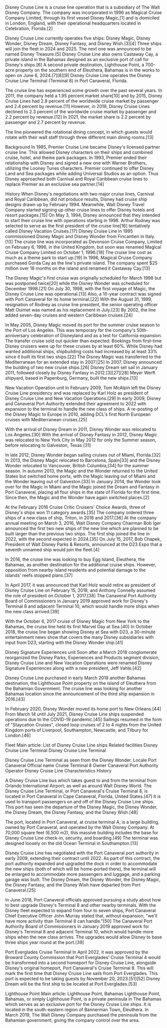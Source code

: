 Disney Cruise Line is a cruise line operation that is a subsidiary of The Walt Disney Company. The company was incorporated in 1996 as Magical Cruise Company Limited, through its first vessel Disney Magic,[1] and is domiciled in London, England, with their operational headquarters located in Celebration, Florida.[2]

Disney Cruise Line currently operates five ships: Disney Magic, Disney Wonder, Disney Dream, Disney Fantasy, and Disney Wish.[3][4] Three ships will join the fleet in 2024 and 2025. The next one was announced to be named Disney Treasure.[5] Disney Cruise Line also owns Castaway Cay, a private island in the Bahamas designed as an exclusive port of call for Disney's ships.[6] A second private destination, Lighthouse Point, a 700-acre property on the southern end of Eleuthera, Bahamas is in the works to open on June 6, 2024.[7][8][9] Disney Cruise Line operates the Disney Cruise Line Terminal (Terminal 8) in Port Canaveral, Florida.

The cruise line has experienced some growth over the past several years. In 2011, the company held a 1.95 percent market share[10] and by 2015, Disney Cruise Lines had 2.8 percent of the worldwide cruise market by passenger and 2.4 percent by revenue.[11] However, in 2018, Disney Cruise Lines declined to 2.3 percent of the worldwide cruise market by passenger and 2.2 percent by revenue.[12] In 2021, the market share is 2.2 percent by passenger and 2.7 percent by revenue.

The line pioneered the rotational dining concept, in which guests would rotate with their wait staff through three different main dining rooms.[13]

Background
In 1985, Premier Cruise Line became Disney's licensed partner cruise line. This allowed Disney characters on their ships and combined cruise, hotel, and theme park packages. In 1993, Premier ended their relationship with Disney and signed a new one with Warner Brothers, utilizing the Looney Tunes characters. Premier continued to offer Disney Land and Sea packages while adding Universal Studios as an option. Thus Disney approached both Carnival and Royal Caribbean cruise lines to replace Premier as an exclusive sea partner.[14]

History
When Disney's negotiations with two major cruise lines, Carnival and Royal Caribbean, did not produce results, Disney had cruise ship designs drawn up by February 1994. Meanwhile, Walt Disney Travel Company started signing up other cruise lines to offer Disney hotels and resort packages.[15] On May 3, 1994, Disney announced that they intended to start their cruise line with operations starting in 1998. Arthur Rodney was selected to serve as the first president of the cruise line[16] tentatively called Disney Vacation Cruises.[17] Disney Cruise Line in 1995 commissioned Disney Magic and Disney Wonder from Fincantieri in Italy.[13] The cruise line was incorporated as Devonson Cruise Company, Limited on February 6, 1996, in the United Kingdom, but soon was renamed Magical Cruise Company Limited on October 1, 1996.[18] The cruise line cost as much as a theme park to start up.[19] In 1996, Magical Cruise Company purchased Gorda Cay as the line's private island. The company spent $25 million over 18 months on the island and renamed it Castaway Cay.[13]

The Disney Magic's first cruise was originally scheduled for March 1998 but was postponed twice[20] while the Disney Wonder was scheduled for December 1998.[21] On July 30, 1998, with the first voyage of Magic, the Disney Cruise Line was operational.[13] Also, a 10-year contract was signed with Port Canaveral for its home terminal.[22] With the August 31, 1999, resignation of Rodney as cruise line president, the senior operating officer Matt Ouimet was named as his replacement in July.[23] By 2002, the line added seven-day cruises and western Caribbean cruises.[24]

In May 2005, Disney Magic moved its port for the summer cruise season to the Port of Los Angeles. This was temporary for the company's 50th-anniversary celebration of Disneyland and as a test for California expansion. The transfer cruise sold out quicker than expected. Bookings from first-time Disney cruisers were up for these cruises by at least 60%. While Disney had wanted additional ships, shipbuilding costs had increased by at least 33% since it built its first two ships.[22] The Disney Magic was transferred to the Mediterranean for an extended stay in 2007.[25] In 2007, Disney announced the building of two new cruise ships.[26] Disney Dream set sail in January 2011, followed closely by Disney Fantasy in 2012.[3][27][28] Meyer Werft shipyard, based in Papenburg, Germany, built the new ships.[13]

New Vacation Operation unit
In February 2009, Tom McAlpin left the Disney Cruise Line presidency and was replaced by Karl Holz as president of Disney Cruise Line and New Vacation Operations.[29] In early 2009, Disney and Canaveral Port Authority extended their agreement to 2022 with expansion to the terminal to handle the new class of ships. A re-posting of the Disney Magic to Europe in 2010, adding DCL's first North European cruises with Mediterranean cruises.[25]

With the arrival of Disney Dream in 2011, Disney Wonder was relocated to Los Angeles.[30] With the arrival of Disney Fantasy in 2012, Disney Magic was relocated to New York City in May 2012 for only the Summer season, before relocating to Galveston, Texas.[31]

In late 2012, Disney Wonder began sailing cruises out of Miami, Florida.[32] In 2013, the Disney Magic relocated to Barcelona, Spain[33] and the Disney Wonder relocated to Vancouver, British Columbia,[34] for the summer season. In autumn 2013, the Magic and the Wonder returned to the United States but switched home ports, with the Magic leaving out of Miami and the Wonder leaving out of Galveston.[33] In January 2014, the Wonder took over for the Magic in Miami and the Magic joined the Dream and Fantasy in Port Canaveral, placing all four ships in the state of Florida for the first time. Since then, the Magic and the Wonder have again switched places.[2]

At the February 2016 Cruise Critic Cruisers' Choice Awards, three of Disney's ships won 11 category awards.[35] The company ordered three ships of a new class of ship, Triton, in 2016 and 2017.[36] At the company annual meeting on March 3, 2016, Walt Disney Company Chairman Bob Iger announced the first two new ships of the new line which are planned to be built larger than the previous two ships. The first ship joined the line in 2022, with the second expected in 2024.[35] On July 15, 2017, Bob Chapek, President of Walt Disney Parks & Resorts, announced at the D23 Expo that a seventh unnamed ship would join the fleet.[4]

In 2016, the cruise line was looking to buy Egg Island, Eleuthera, the Bahamas, as another destination for the additional cruise ships. However, opposition from nearby island residents and potential damage to the islands' reefs stopped plans.[37]

In April 2017, it was announced that Karl Holz would retire as president of Disney Cruise Line on February 15, 2018, and Anthony Connelly assumed the role of president on October 1, 2017.[38] The Canaveral Port Authority Board of Commissioners in January 2019 approved work for Disney's Terminal 8 and adjacent Terminal 10, which would handle more ships when the new class arrived.[39]

With the October 6, 2017 cruise of Disney Magic from New York to the Bahamas, the cruise line held its first Marvel Day at Sea.[40] In October 2018, the cruise line began showing Disney at Sea with D23, a 30-minute entertainment news show that covers the many Disney subsidiaries with input from D23, starting with the Disney Wonder ship.[41]

Disney Signature Experiences unit
Soon after a March 2018 conglomerate reorganized the Disney Parks, Experiences and Products segment division, Disney Cruise Line and New Vacation Operations were renamed Disney Signature Experiences along with a new president, Jeff Vahle.[42]

Disney Cruise Line purchased in early March 2019 another Bahamas destination, the Lighthouse Point property on the island of Eleuthera from the Bahamian Government. The cruise line was looking for another Bahamas location since the announcement of the third ship expansion in 2016.[43]

In February 2020, Disney Wonder moved its home port to New Orleans.[44] From March 14 until July 2021, Disney Cruise Line ships suspended operations due to the COVID-19 pandemic.[45] Sailings resumed in the form of "Staycation Cruises", closed loop cruises of 2 to 4 nights from the United Kingdom ports of Liverpool, Southampton, Newcastle, and Tilbury for London.[46]

Fleet
Main article: List of Disney Cruise Line ships
Related facilities
Disney Cruise Line Terminal
Disney Cruise Line Terminal

Disney Cruise Line Terminal as seen from the Disney Wonder.
Locale	Port Canaveral
Official name	Cruise Terminal 8
Owner	Canaveral Port Authority
Operator	Disney Cruise Line
Characteristics
History

A Disney Cruise Line bus which takes guest to and from the terminal from Orlando International Airport; as well as around Walt Disney World.
The Disney Cruise Line Terminal, or Port Canaveral's Cruise Terminal 8, is located in Port Canaveral in Cape Canaveral, Florida, United States.[47] It is used to transport passengers on and off of the Disney Cruise Line ships. This port has seen the departure of the Disney Magic, the Disney Wonder, the Disney Dream, the Disney Fantasy, and the Disney Wish.[48]

The port, located in Port Canaveral, at cruise terminal A, is a large building, owned by Port Canaveral, and operated by the Walt Disney Company. At 70,000 square feet (6,500 m2), this massive building includes the base for Disney Cruise Line check-in, security, and boarding.[49] The terminal was designed loosely on the old Ocean Terminal in Southampton.[13]

Disney Cruise Line has negotiated with the Port Canaveral port authority in early 2009, extending their contract until 2022. As part of this contract, the port authority expanded and upgraded the dock in order to accommodate the new ships (both of which will be home-ported there), the terminal will be enlarged to accommodate more passengers and luggage, and a parking garage was built. The Disney Dream, the Disney Wonder, the Disney Magic, the Disney Fantasy, and the Disney Wish have departed from Port Canaveral.[25]

In June 2018, Port Canaveral officials approved pursuing a study about how to best upgrade Disney's Terminal 8 and other nearby terminals. With the Disney fleet expected to expand from four to seven ships, Port Canaveral Chief Executive Officer John Murray stated that, without expansion, "we'll have more activity than Terminal 8 can handle."[50] The Canaveral Port Authority Board of Commissioners in January 2019 approved work for Disney's Terminal 8 and adjacent Terminal 10, which would handle more ships when the new class arrives. The upgrades would allow Disney to base three ships year round at the port.[39]

Port Everglades Cruise Terminal
In April 2022, it was approved by the Broward County Commission that Port Everglades' Cruise Terminal 4 would be transformed into a second homeport for Disney Cruise Line, alongside Disney's original homeport, Port Canaveral's Cruise Terminal 8. This will mark the first time that Disney Cruise Line sails from Port Everglades. This port is expected to be taking guests by November 20, 2023.[51][52] Disney Dream will be the first ship to be located at Port Everglades.[53]

Lighthouse Point
Main article: Lighthouse Point, Bahamas
Lighthouse Point, Bahamas, or simply Lighthouse Point, is a private peninsula in The Bahamas which serves as an exclusive port for the Disney Cruise Line ships. It is located in the south-eastern region of Bannerman Town, Eleuthera. In March 2019, The Walt Disney Company purchased the peninsula from the Bahamian government, giving the company control over the area.